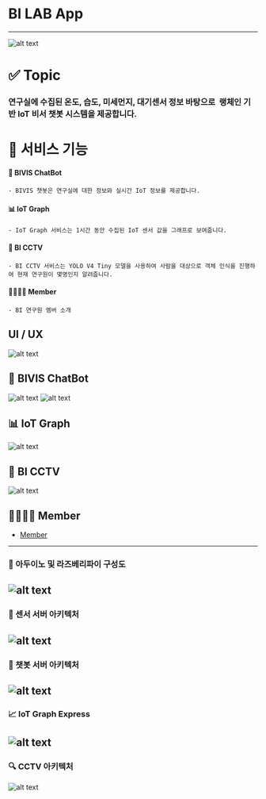 # BI LAB App
---------------------------------------------------------------------------
![alt text](./assets/bilab.png)

# ✅ Topic
### 연구실에 수집된 온도, 습도, 미세먼지, 대기센서 정보 바탕으로  랭체인 기반 IoT 비서 챗봇 시스템을 제공합니다.


# 🔬 서비스 기능
#### 🤠 BIVIS ChatBot
    - BIVIS 챗봇은 연구실에 대한 정보와 실시간 IoT 정보를 제공합니다. 
#### 📊 IoT Graph
    - IoT Graph 서비스는 1시간 동안 수집된 IoT 센서 값을 그래프로 보여줍니다.  
#### 📸 BI CCTV 
    - BI CCTV 서비스는 YOLO V4 Tiny 모델을 사용하여 사람을 대상으로 객체 인식을 진행하여 현재 연구원이 몇명인지 알려줍니다.
#### 👨‍👨‍👧‍👧 Member
    - BI 연구원 멤버 소개

## UI / UX
![alt text](assets/UI&UX.png)

## 🤠 BIVIS ChatBot
![alt text](assets/CHAT.png)
![alt text](assets/CHAT2.png)


## 📊 IoT Graph
![alt text](assets/graph.png)


## 📸 BI CCTV 
![alt text](assets/bicctv.png)

## 👨‍👨‍👧‍👧 Member
- [Member](https://slime-death-220.notion.site/2e9cf85ca96242c99320ba5cc728a472)
---------------------------------------------------------------------------
### 🌠 아두이노 및 라즈베리파이 구성도
![alt text](assets/stru.png)
---------------------------------------------------------------------------
### 🧫 센서 서버 아키텍처
![alt text](assets/sensor.png)
---------------------------------------------------------------------------
### 🤖 챗봇 서버 아키텍처
![alt text](assets/chatbot.png)
---------------------------------------------------------------------------
### 📈 IoT Graph Express 
![alt text](assets/chart.png)
---------------------------------------------------------------------------
### 🔍 CCTV 아키텍처
![alt text](assets/cctv.png)